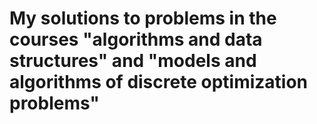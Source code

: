 # My solutions to problems in the courses "algorithms and data structures" and "models and algorithms of discrete optimization problems"
